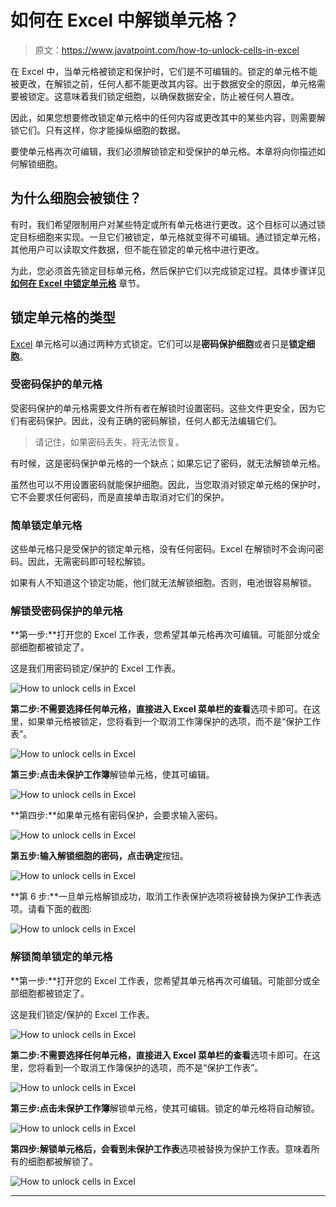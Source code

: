 # 如何在 Excel 中解锁单元格？

> 原文：<https://www.javatpoint.com/how-to-unlock-cells-in-excel>

在 Excel 中，当单元格被锁定和保护时，它们是不可编辑的。锁定的单元格不能被更改，在解锁之前，任何人都不能更改其内容。出于数据安全的原因，单元格需要被锁定。这意味着我们锁定细胞，以确保数据安全，防止被任何人篡改。

因此，如果您想要修改锁定单元格中的任何内容或更改其中的某些内容，则需要解锁它们。只有这样，你才能操纵细胞的数据。

要使单元格再次可编辑，我们必须解锁锁定和受保护的单元格。本章将向你描述如何解锁细胞。

## 为什么细胞会被锁住？

有时，我们希望限制用户对某些特定或所有单元格进行更改。这个目标可以通过锁定目标细胞来实现。一旦它们被锁定，单元格就变得不可编辑。通过锁定单元格，其他用户可以读取文件数据，但不能在锁定的单元格中进行更改。

为此，您必须首先锁定目标单元格，然后保护它们以完成锁定过程。具体步骤详见 [**如何在 Excel 中锁定单元格**](how-to-lock-cells-in-excel) 章节。

## 锁定单元格的类型

[Excel](https://www.javatpoint.com/excel-tutorial) 单元格可以通过两种方式锁定。它们可以是**密码保护细胞**或者只是**锁定细胞**。

### 受密码保护的单元格

受密码保护的单元格需要文件所有者在解锁时设置密码。这些文件更安全，因为它们有密码保护。因此，没有正确的密码解锁，任何人都无法编辑它们。

> 请记住，如果密码丢失，将无法恢复。

有时候，这是密码保护单元格的一个缺点；如果忘记了密码，就无法解锁单元格。

虽然也可以不用设置密码就能保护细胞。因此，当您取消对锁定单元格的保护时，它不会要求任何密码，而是直接单击取消对它们的保护。

### 简单锁定单元格

这些单元格只是受保护的锁定单元格，没有任何密码。Excel 在解锁时不会询问密码。因此，无需密码即可轻松解锁。

如果有人不知道这个锁定功能，他们就无法解锁细胞。否则，电池很容易解锁。

### 解锁受密码保护的单元格

**第一步:**打开您的 Excel 工作表，您希望其单元格再次可编辑。可能部分或全部细胞都被锁定了。

这是我们用密码锁定/保护的 Excel 工作表。

![How to unlock cells in Excel](img/546728abecfc27f9cf4610953f647151.png)

**第二步:**不需要选择任何单元格，直接进入 Excel 菜单栏的**查看**选项卡即可。在这里，如果单元格被锁定，您将看到一个取消工作簿保护的选项，而不是“保护工作表”。

![How to unlock cells in Excel](img/780eb84c57429b9ae6a65527e2cdb421.png)

**第三步:**点击**未保护工作簿**解锁单元格，使其可编辑。

![How to unlock cells in Excel](img/4275cb9e634fcd627b935473369e3b37.png)

**第四步:**如果单元格有密码保护，会要求输入密码。

![How to unlock cells in Excel](img/fc573a59acd49d751e1adaa94e986f53.png)

**第五步:**输入解锁细胞的密码，点击**确定**按钮。

![How to unlock cells in Excel](img/b4df88d2057024ad447ce6cf06b16854.png)

**第 6 步:**一旦单元格解锁成功，取消工作表保护选项将被替换为保护工作表选项。请看下面的截图:

![How to unlock cells in Excel](img/76fbe75e59aedd05a49ae641d22e623d.png)

### 解锁简单锁定的单元格

**第一步:**打开您的 Excel 工作表，您希望其单元格再次可编辑。可能部分或全部细胞都被锁定了。

这是我们锁定/保护的 Excel 工作表。

![How to unlock cells in Excel](img/64606f196869e6c71d59737b6033be14.png)

**第二步:**不需要选择任何单元格，直接进入 Excel 菜单栏的**查看**选项卡即可。在这里，您将看到一个取消工作簿保护的选项，而不是“保护工作表”。

![How to unlock cells in Excel](img/586d593191cd8ef6daee1a02405c171b.png)

**第三步:**点击**未保护工作簿**解锁单元格，使其可编辑。锁定的单元格将自动解锁。

![How to unlock cells in Excel](img/a8686dca4b0ba174743d4d3ed680c093.png)

**第四步:**解锁单元格后，会看到**未保护工作表**选项被替换为保护工作表。意味着所有的细胞都被解锁了。

![How to unlock cells in Excel](img/04726a4b0b4fa722451e4b07beede096.png)

* * *